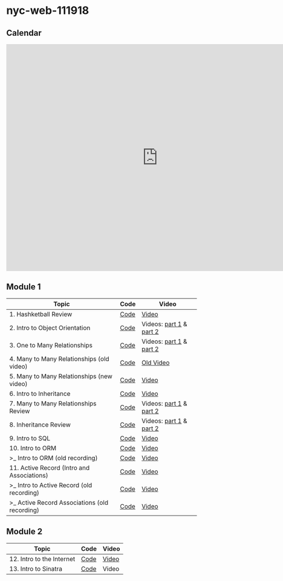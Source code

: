 # nyc-web-111918

## Calendar

<iframe src="https://calendar.google.com/calendar/embed?mode=WEEK&amp;height=600&amp;wkst=1&amp;bgcolor=%23FFFFFF&amp;src=flatironschool.com_lhdstd62mqmo6rc96bcf9qff04%40group.calendar.google.com&amp;color=%23B1365F&amp;src=flatironschool.com_9i5eefta5ursljtqhp1hsh4nlc%40group.calendar.google.com&amp;color=%238C500B&amp;ctz=America%2FNew_York" style="border-width:0" width="800" height="600" frameborder="0" scrolling="no"></iframe>

## Module 1

| Topic                  | Code                | Video                                  |
| ---------------------- | ------------------- | -------------------------------------- |
| 1. Hashketball Review | [Code](https://github.com/learn-co-students/nyc-web-111918/tree/master/01-hashketball-review) | [Video](https://youtu.be/v3UZDpajim0) |
| 2. Intro to Object Orientation | [Code](https://github.com/learn-co-students/nyc-web-111918/tree/master/02-intro-to-oo) | Videos: [part 1](https://youtu.be/0A6VNMm7bGo) & [part 2](https://youtu.be/P76diZKBVn0) |
| 3. One to Many Relationships | [Code](https://github.com/learn-co-students/nyc-web-111918/tree/master/03-one-to-many-relationships) | Videos: [part 1](https://youtu.be/zEiJ9kj2KVo) & [part 2](https://youtu.be/xHYgjzJxpO0) |
| 4. Many to Many Relationships (old video) | [Code](https://github.com/learn-co-students/nyc-web-111918/tree/master/04-many-to-many-relationships) | [Old Video](https://youtu.be/IsTpuM7tQtQ) |
| 5. Many to Many Relationships (new video) | [Code](https://github.com/learn-co-students/nyc-web-111918/tree/master/05-many-to-many-relationships) | [Video](https://youtu.be/XzXuyqVNNuQ) |
| 6. Intro to Inheritance | [Code](https://github.com/learn-co-students/nyc-web-111918/tree/master/06-intro-to-inheritance) | [Video](https://youtu.be/vjz6Fa087_4) |
| 7. Many to Many Relationships Review | [Code](https://github.com/learn-co-students/nyc-web-111918/tree/master/07-many-to-many-relationships-review) | Videos: [part 1](https://youtu.be/tHJduAqLbT0) & [part 2](https://youtu.be/TjJdi14u3B0) |
| 8. Inheritance Review | [Code](https://github.com/learn-co-students/nyc-web-111918/tree/master/08-inheritance-review) | Videos: [part 1](https://youtu.be/yc_fCyb-vog) & [part 2](https://youtu.be/03BgVYoX7TY) |
| 9. Intro to SQL | [Code](https://github.com/learn-co-students/nyc-web-111918/tree/master/09-intro-to-sql) | [Video](https://youtu.be/p1C3iv3SEeg) |
| 10. Intro to ORM | [Code](https://github.com/learn-co-students/nyc-web-111918/tree/master/10-intro-to-orm) | [Video](https://m.youtube.com/watch?v=Uh-c9FuLSDY) |
| >_  Intro to ORM (old recording) | [Code](https://github.com/learn-co-students/nyc-web-091718/tree/master/08-intro-to-orm) | [Video](https://youtu.be/u4aZLtKN9r8) |
| 11. Active Record (Intro and Associations) | [Code](https://github.com/learn-co-students/nyc-web-111918/tree/master/11-intro-to-active-record) | [Video](https://m.youtube.com/watch?v=4us08zNZe6o) |
| >_  Intro to Active Record (old recording) | [Code](https://github.com/learn-co-students/nyc-web-100818/tree/master/10-intro-to-active-record) | [Video](https://youtu.be/gbj-VHbZTj8) |
| >_  Active Record Associations (old recording) | [Code](https://github.com/learn-co-students/nyc-web-100818/tree/master/11-active-record-associations) | [Video](https://youtu.be/oxHZwopTzR0) |

## Module 2

| Topic                  | Code                | Video                                  |
| ---------------------- | ------------------- | -------------------------------------- |
| 12. Intro to the Internet | [Code](https://github.com/learn-co-students/nyc-web-111918/tree/master/13-intro-to-internet) | [Video](https://youtu.be/XF5N2mSfdkA) |
| 13. Intro to Sinatra | [Code](https://github.com/learn-co-students/nyc-web-111918/tree/master/14-intro-to-sinatra) | Video |
